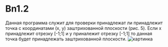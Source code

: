 # Bn1.2
Данная программа служит для проверки принадлежат ли принадлежит точка с координатами (x, y) заштрихованной плоскости (рис. 5). Если x принадлежит отрезку [-1;1] и y приналежит отрезку [-1;1] то данная точка будет принадлежать заштрихованной плоскости.
![картинка](http://cs625518.vk.me/v625518390/36302/yCdSpcTNYIs.jpg"картинка")
